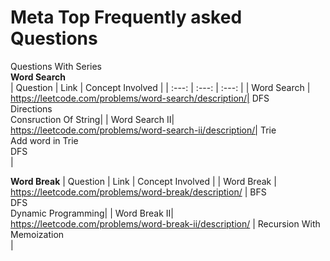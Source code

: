 # Meta Top Frequently asked Questions

Questions With Series<br>
**Word Search**<br>
| Question | Link | Concept Involved |
| :---:   | :---: | :---: |
| Word Search | https://leetcode.com/problems/word-search/description/| DFS<br>Directions<br>Consruction Of String|
| Word Search II| https://leetcode.com/problems/word-search-ii/description/| Trie<br>Add word in Trie<br>DFS<br>|

**Word Break**
| Question | Link | Concept Involved |
| Word Break | https://leetcode.com/problems/word-break/description/ | BFS<br>DFS<br>Dynamic Programming|
| Word Break II| https://leetcode.com/problems/word-break-ii/description/ | Recursion With Memoization<br>|








